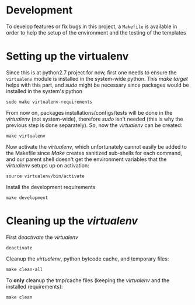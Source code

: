 # Development

To develop features or fix bugs in this project, a `Makefile` is available in
order to help the setup of the environment and the testing of the templates

# Setting up the virtualenv

Since this is at python2.7 project for now, first one needs to ensure
the `virtualenv` module is installed in the system-wide python. This *make
target* helps with this part, and *sudo* might be necessary since packages
would be installed in the system's python

```
sudo make virtualenv-requirements
```

From now on, packages installations/configs/tests will be done in the
*virtualenv* (not system-wide), therefore *sudo* isn't needed (this is why
the previous step is done separately). So, now the *virtualenv* can be created:

```
make virtualenv
```

Now activate the *virtualenv*, which unfortunately cannot easily be added to
the Makefile since *Make* creates sanitized sub-shells for each command, and
our parent shell doesn't get the environment variables that the *virtualenv*
setups up on activation:

```
source virtualenv/bin/activate
```

Install the development requirements

```
make development
```


# Cleaning up the *virtualenv*

First *deactivate* the *virtualenv*

```
deactivate
```

Cleanup the *virtualenv*, python bytcode cache, and temporary files:

```
make clean-all
```

To **only** cleanup the tmp/cache files (keeping the *virtualenv* and the
installed requirements):

```
make clean
```
